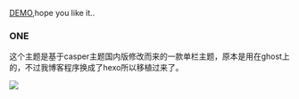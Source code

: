 [DEMO](http://www.1900.live),hope you like it..
### ONE
这个主题是基于casper主题国内版修改而来的一款单栏主题，原本是用在ghost上的，不过我博客程序换成了hexo所以移植过来了。

![](http://cdn.4zen.top/image/a/ea/418ce1ffa29a0ba2f8090189aa53f.png)

